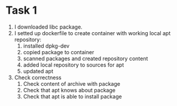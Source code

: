 # Task 1
1. I downloaded libc package.
2. I setted up dockerfile to create container with working local apt repository:
   1. installed dpkg-dev
   2. copied package to container
   3. scanned packages and created repository content
   4. added local repository to sources for apt
   5. updated apt
3. Check correctness
   1. Check content of archive with package
   2. Check that apt knows about package
   3. Check that apt is able to install package
